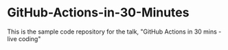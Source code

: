 # GitHub-Actions-in-30-Minutes
This is the sample code repository for the talk, "GitHub Actions in 30 mins - live coding"
